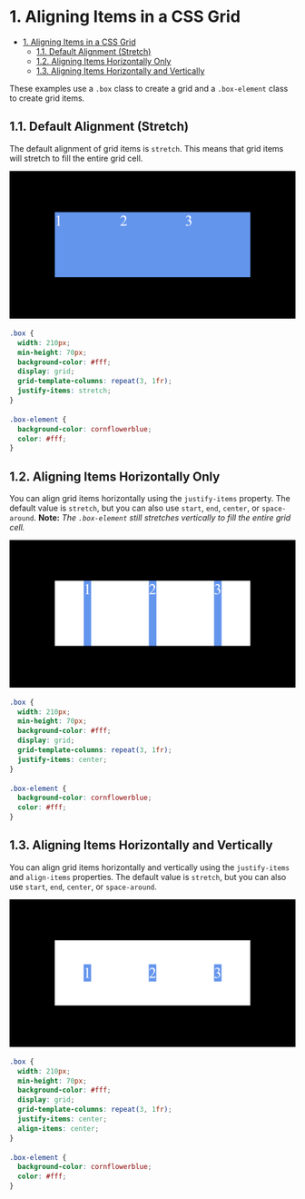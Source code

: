 # 1. Aligning Items in a CSS Grid

- [1. Aligning Items in a CSS Grid](#1-aligning-items-in-a-css-grid)
  - [1.1. Default Alignment (Stretch)](#11-default-alignment-stretch)
  - [1.2. Aligning Items Horizontally Only](#12-aligning-items-horizontally-only)
  - [1.3. Aligning Items Horizontally and Vertically](#13-aligning-items-horizontally-and-vertically)

These examples use a `.box` class to create a grid and a `.box-element` class to create grid items.

## 1.1. Default Alignment (Stretch)

The default alignment of grid items is `stretch`. This means that grid items will stretch to fill the entire grid cell.

![Default Alignment](./imgs/alignment-default.png)

```css
.box {
  width: 210px;
  min-height: 70px;
  background-color: #fff;
  display: grid;
  grid-template-columns: repeat(3, 1fr);
  justify-items: stretch;
}

.box-element {
  background-color: cornflowerblue;
  color: #fff;
}
```

## 1.2. Aligning Items Horizontally Only

You can align grid items horizontally using the `justify-items` property. The default value is `stretch`, but you can also use `start`, `end`, `center`, or `space-around`. **Note:** *The `.box-element` still stretches vertically to fill the entire grid cell.*

![Aligning Items Horizontally](./imgs/alignment-horizontal-center.png)

```css
.box {
  width: 210px;
  min-height: 70px;
  background-color: #fff;
  display: grid;
  grid-template-columns: repeat(3, 1fr);
  justify-items: center;
}

.box-element {
  background-color: cornflowerblue;
  color: #fff;
}
```

## 1.3. Aligning Items Horizontally and Vertically

You can align grid items horizontally and vertically using the `justify-items` and `align-items` properties. The default value is `stretch`, but you can also use `start`, `end`, `center`, or `space-around`.

![Aligning Items Horizontally and Vertically](./imgs/alignment-horizontal-vertical-center.png)

```css
.box {
  width: 210px;
  min-height: 70px;
  background-color: #fff;
  display: grid;
  grid-template-columns: repeat(3, 1fr);
  justify-items: center;
  align-items: center;
}

.box-element {
  background-color: cornflowerblue;
  color: #fff;
}
```

